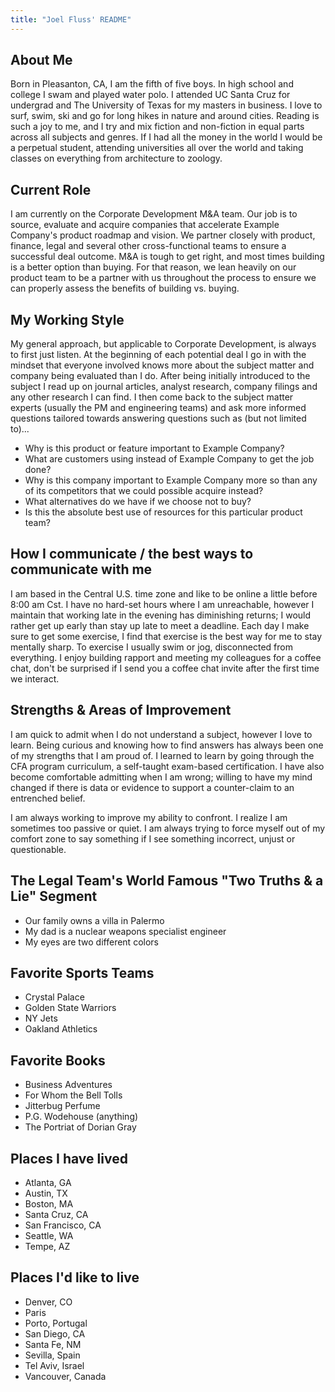 ```yaml
---
title: "Joel Fluss' README"
---
```


## About Me

Born in Pleasanton, CA, I am the fifth of five boys. In high school and college I swam and played water polo. I attended UC Santa Cruz for undergrad and The University of Texas for my masters in business. I love to surf, swim, ski and go for long hikes in nature and around cities. Reading is such a joy to me, and I try and mix fiction and non-fiction in equal parts across all subjects and genres. If I had all the money in the world I would be a perpetual student, attending universities all over the world and taking classes on everything from architecture to zoology.

## Current Role

I am currently on the Corporate Development M&A team. Our job is to source, evaluate and acquire companies that accelerate Example Company's product roadmap and vision. We partner closely with product, finance, legal and several other cross-functional teams to ensure a successful deal outcome. M&A is tough to get right, and most times building is a better option than buying. For that reason, we lean heavily on our product team to be a partner with us throughout the process to ensure we can properly assess the benefits of building vs. buying.

## My Working Style

My general approach, but applicable to Corporate Development, is always to first just listen. At the beginning of each potential deal I go in with the mindset that everyone involved knows more about the subject matter and company being evaluated than I do. After being initially introduced to the subject I read up on journal articles, analyst research, company filings and any other research I can find. I then come back to the subject matter experts (usually the PM and engineering teams) and ask more informed questions tailored towards answering questions such as (but not limited to)...

- Why is this product or feature important to Example Company?
- What are customers using instead of Example Company to get the job done?
- Why is this company important to Example Company more so than any of its competitors that we could possible acquire instead?
- What alternatives do we have if we choose not to buy?
- Is this the absolute best use of resources for this particular product team?

## How I communicate / the best ways to communicate with me

I am based in the Central U.S. time zone and like to be online a little before 8:00 am Cst. I have no hard-set hours where I am unreachable, however I maintain that working late in the evening has diminishing returns; I would rather get up early than stay up late to meet a deadline. Each day I make sure to get some exercise, I find that exercise is the best way for me to stay mentally sharp. To exercise I usually swim or jog, disconnected from everything. I enjoy building rapport and meeting my colleagues for a coffee chat, don't be surprised if I send you a coffee chat invite after the first time we interact.

## Strengths & Areas of Improvement

I am quick to admit when I do not understand a subject, however I love to learn. Being curious and knowing how to find answers has always been one of my strengths that I am proud of. I learned to learn by going through the CFA program curriculum, a self-taught exam-based certification. I have also become comfortable admitting when I am wrong; willing to have my mind changed if there is data or evidence to support a counter-claim to an entrenched belief.

I am always working to improve my ability to confront. I realize I am sometimes too passive or quiet. I am always trying to force myself out of my comfort zone to say something if I see something incorrect, unjust or questionable.

## The Legal Team's World Famous "Two Truths & a Lie" Segment

- Our family owns a villa in Palermo
- My dad is a nuclear weapons specialist engineer
- My eyes are two different colors

## Favorite Sports Teams

- Crystal Palace
- Golden State Warriors
- NY Jets
- Oakland Athletics

## Favorite Books

- Business Adventures
- For Whom the Bell Tolls
- Jitterbug Perfume
- P.G. Wodehouse (anything)
- The Portriat of Dorian Gray

## Places I have lived

- Atlanta, GA
- Austin, TX
- Boston, MA
- Santa Cruz, CA
- San Francisco, CA
- Seattle, WA
- Tempe, AZ

## Places I'd like to live

- Denver, CO
- Paris
- Porto, Portugal
- San Diego, CA
- Santa Fe, NM
- Sevilla, Spain
- Tel Aviv, Israel
- Vancouver, Canada
